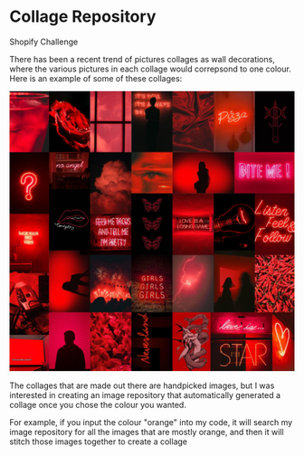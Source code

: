 # Collage Repository
Shopify Challenge 

There has been a recent trend of pictures collages as wall decorations, where the various pictures in each collage would correpsond to one colour. Here is an example of some of these collages:

![Self Driving Car:](collage.jpg)

The collages that are made out there are handpicked images, but I was interested in creating an image repository that automatically generated a collage once you chose the colour you wanted. 


For example, if you input the colour "orange" into my code, it will search my image repository for all the images that are mostly orange, and then it will stitch those images together to create a collage
